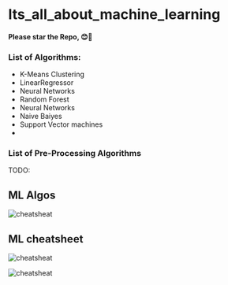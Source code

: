 # Its_all_about_machine_learning

#### Please star the Repo, 😊🙏

### List of Algorithms:
- K-Means Clustering
- LinearRegressor
- Neural Networks
- Random Forest
- Neural Networks
- Naive Baiyes
- Support Vector machines
-

### List of Pre-Processing Algorithms
TODO:

## ML Algos
![cheatsheat](./assets/algos.png)

## ML cheatsheet
![cheatsheat](./assets/cheatsheet.jpg)

![cheatsheat](https://github.com/somiljain7/Its_all_about_machine_learning/blob/master/assets/Py%20and%20R%20cheatsheet.jpg)



